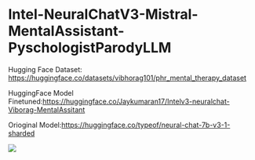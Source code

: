 # Intel-NeuralChatV3-Mistral-MentalAssistant-PyschologistParodyLLM
Hugging Face Dataset: https://huggingface.co/datasets/vibhorag101/phr_mental_therapy_dataset

HuggingFace Model Finetuned:https://huggingface.co/Jaykumaran17/Intelv3-neuralchat-Viborag-MentalAssitant

Orioginal Model:https://huggingface.co/typeof/neural-chat-7b-v3-1-sharded

<img src="https://github.com/Jaykumaran/Intel-NeuralChatV3-Mistral-MentalAssistant-PyschologistParodyLLM/blob/main/Screenshot%202023-11-24%20160949.png">
